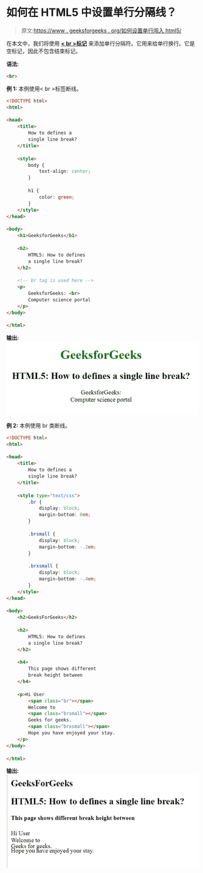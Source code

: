 # 如何在 HTML5 中设置单行分隔线？

> 原文:[https://www . geeksforgeeks . org/如何设置单行闯入 html5/](https://www.geeksforgeeks.org/how-to-set-a-single-line-break-in-html5/)

在本文中，我们将使用 **[< br >标记](https://www.geeksforgeeks.org/html-br-tag/)** 来添加单行分隔符。它用来给单行换行。它是空标记，因此不包含结束标记。

**语法:**

```html
<br>
```

**例 1:** 本例使用< br >标签断线。

```html
<!DOCTYPE html>
<html>

<head>
    <title>
        How to defines a 
        single line break?
    </title>

    <style>
        body {
            text-align: center;
        }

        h1 {
            color: green;
        }
    </style>
</head>

<body>
    <h1>GeeksforGeeks</h1>

    <h2>
        HTML5: How to defines 
        a single line break?
    </h2>

    <!-- br tag is used here -->
    <p>
        GeeksforGeeks: <br> 
        Computer science portal
    </p>
</body>

</html>              
```

**输出:**
![](img/074af461fae643dbd3f0e55e8c42073e.png)

**例 2:** 本例使用 br 类断线。

```html
<!DOCTYPE html>
<html>

<head>
    <title>
        How to defines a 
        single line break?
    </title>

    <style type="text/css">
        .br {
            display: block;
            margin-bottom: 0em;
        }

        .brsmall {
            display: block;
            margin-bottom: -.2em;
        }

        .brxsmall {
            display: block;
            margin-bottom: -.4em;
        }
    </style>
</head>

<body>
    <h2>GeeksForGeeks</h2>

    <h2>
        HTML5: How to defines 
        a single line break?
    </h2>

    <h4>
        This page shows different
        break height between
    </h4>

    <p>Hi User
        <span class="br"></span>
        Welcome to
        <span class="brsmall"></span>
        Geeks for geeks.
        <span class="brxsmall"></span>
        Hope you have enjoyed your stay.
    </p>
</body>

</html>        
```

**输出:**
![](img/046df867cda2b32c3c9810c1e2273c29.png)